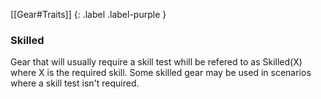 
[[Gear#Traits]]
{: .label .label-purple }

### Skilled
Gear that will usually require a skill test whill be refered to as Skilled(X) where X is the required skill. Some skilled gear may be used in scenarios where a skill test isn't required.